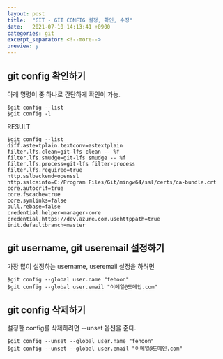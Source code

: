 ```yaml
---
layout: post
title:  "GIT - GIT CONFIG 설정, 확인, 수정"
date:   2021-07-10 14:13:41 +0900
categories: git
excerpt_separator: <!--more-->
preview: y
---
```


## git config 확인하기

아래 명령어 중 하나로 간단하게 확인이 가능.

```
$git config --list 
$git config -l
```
<!--more-->

RESULT

```
$git config --list
diff.astextplain.textconv=astextplain
filter.lfs.clean=git-lfs clean -- %f
filter.lfs.smudge=git-lfs smudge -- %f
filter.lfs.process=git-lfs filter-process
filter.lfs.required=true
http.sslbackend=openssl
http.sslcainfo=C:/Program Files/Git/mingw64/ssl/certs/ca-bundle.crt
core.autocrlf=true
core.fscache=true
core.symlinks=false
pull.rebase=false
credential.helper=manager-core
credential.https://dev.azure.com.usehttppath=true
init.defaultbranch=master
```

## git username, git useremail 설정하기

가장 많이 설정하는 username, useremail 설정을 하려면

```
$git config --global user.name "fehoon"
$git config --global user.email "이메일@도메인.com"
```

## git config 삭제하기

설정한 config를 삭제하려면 --unset 옵션을 준다.

```
$git config --unset --global user.name "fehoon"
$git config --unset --global user.email "이메일@도메인.com"
```